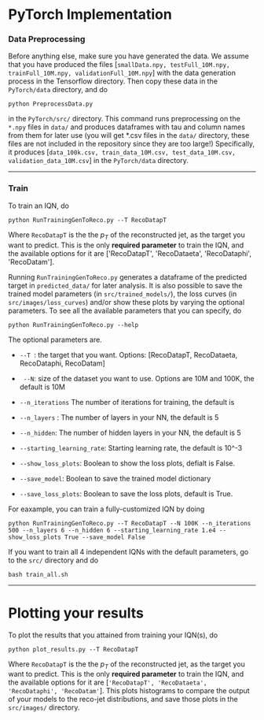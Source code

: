 # PyTorch Implementation

### Data Preprocessing

Before anything else, make sure you have generated the data. We assume that you have produced the files [`smallData.npy, testFull_10M.npy, trainFull_10M.npy, validationFull_10M.npy`] with the data generation process in the Tensorflow directory. Then copy these data in the `PyTorch/data` directory, and do

`python PreprocessData.py`

in the `PyTorch/src/` directory. This command runs preprocessing on the `*.npy` files in `data/` and produces dataframes with tau and column names from them for later use (you will get *.csv files in the `data/` directory, these files are not included in the repository since they are too large!)
Specifically, it produces [`data_100k.csv, train_data_10M.csv, test_data_10M.csv, validation_data_10M.csv`] in the `PyTorch/data` directory.

------

### Train

To train an IQN, do

`python RunTrainingGenToReco.py --T RecoDatapT`

Where `RecoDatapT` is the the $p_T$ of the reconstructed jet, as the target you want to predict. This is the only **required parameter** to train the IQN, and the available options for it are ['RecoDatapT', 'RecoDataeta', 'RecoDataphi', 'RecoDatam']. 



Running `RunTrainingGenToReco.py` generates a dataframe of the predicted target in `predicted_data/` for later analysis. It is also possible to save the trained model parameters (in `src/trained_models/`), the loss curves (in `src/images/loss_curves`) and/or show these plots by varying the optional parameters. To see all the available parameters that you can specify, do

`python RunTrainingGenToReco.py --help`

The optional parameters are. 

  * `--T `:               the target that you want. Options: [RecoDatapT,
                        RecoDataeta, RecoDataphi, RecoDatam]

  * ` --N`:                  size of the dataset you want to use. Options are 10M
                        and 100K, the default is 10M
  * `--n_iterations`
                        The number of iterations for training, the default is
  * `--n_layers` :   The number of layers in your NN, the default is 5
  * `--n_hidden`:   The number of hidden layers in your NN, the default is
                        5
  * `--starting_learning_rate`:
                        Starting learning rate, the default is 10^-3
  * `--show_loss_plots`:
                        Boolean to show the loss plots, defialt is False.

  * `--save_model`:
                        Boolean to save the trained model dictionary

* `--save_loss_plots`: Boolean to save the loss plots, default is True.


For eaxample, you can train a fully-customized IQN by doing

`python RunTrainingGenToReco.py --T RecoDatapT --N 100K --n_iterations 500 --n_layers 6 --n_hidden 6 --starting_learning_rate 1.e4 --show_loss_plots True --save_model False`



If you want to train all 4 independent IQNs with the default parameters, go to the `src/` directory and do 

`bash train_all.sh`


--------

# Plotting your results

To plot the results that you attained from training your IQN(s), do

`python plot_results.py --T RecoDatapT`

Where `RecoDatapT` is the the $p_T$ of the reconstructed jet, as the target you want to predict. This is the only **required parameter** to train the IQN, and the available options for it are [`'RecoDatapT', 'RecoDataeta', 'RecoDataphi', 'RecoDatam'`]. This plots histograms to compare the output of your models to the reco-jet distributions, and save those plots in the `src/images/` directory.

